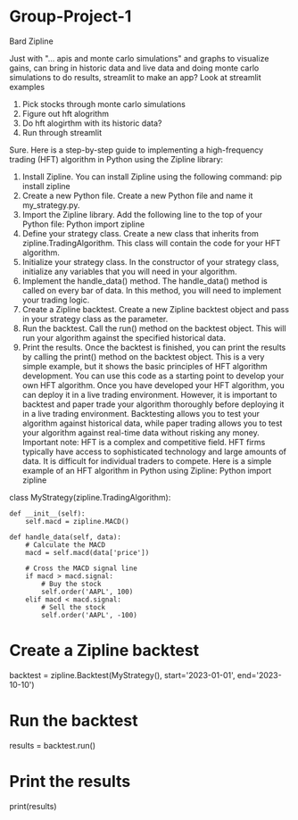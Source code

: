 # Group-Project-1

Bard Zipline

Just with  "... apis and  monte carlo simulations" and graphs to visualize gains, can bring in historic data and live data and doing monte carlo simulations to do results, streamlit to make an app? Look at streamlit examples
1.	Pick stocks through monte carlo simulations
2.	Figure out hft alogrithm
3.	Do hft alogirthm with its historic data?
4.	Run through streamlit 

Sure. Here is a step-by-step guide to implementing a high-frequency trading (HFT) algorithm in Python using the Zipline library:
1.	Install Zipline. You can install Zipline using the following command:
pip install zipline
2.	Create a new Python file. Create a new Python file and name it my_strategy.py.
3.	Import the Zipline library. Add the following line to the top of your Python file:
Python
import zipline
4.	Define your strategy class. Create a new class that inherits from zipline.TradingAlgorithm. This class will contain the code for your HFT algorithm.
5.	Initialize your strategy class. In the constructor of your strategy class, initialize any variables that you will need in your algorithm.
6.	Implement the handle_data() method. The handle_data() method is called on every bar of data. In this method, you will need to implement your trading logic.
7.	Create a Zipline backtest. Create a new Zipline backtest object and pass in your strategy class as the parameter.
8.	Run the backtest. Call the run() method on the backtest object. This will run your algorithm against the specified historical data.
9.	Print the results. Once the backtest is finished, you can print the results by calling the print() method on the backtest object.
This is a very simple example, but it shows the basic principles of HFT algorithm development. You can use this code as a starting point to develop your own HFT algorithm.
Once you have developed your HFT algorithm, you can deploy it in a live trading environment. However, it is important to backtest and paper trade your algorithm thoroughly before deploying it in a live trading environment. Backtesting allows you to test your algorithm against historical data, while paper trading allows you to test your algorithm against real-time data without risking any money.
Important note: HFT is a complex and competitive field. HFT firms typically have access to sophisticated technology and large amounts of data. It is difficult for individual traders to compete.
Here is a simple example of an HFT algorithm in Python using Zipline:
Python
import zipline

class MyStrategy(zipline.TradingAlgorithm):

    def __init__(self):
        self.macd = zipline.MACD()

    def handle_data(self, data):
        # Calculate the MACD
        macd = self.macd(data['price'])

        # Cross the MACD signal line
        if macd > macd.signal:
            # Buy the stock
            self.order('AAPL', 100)
        elif macd < macd.signal:
            # Sell the stock
            self.order('AAPL', -100)

# Create a Zipline backtest
backtest = zipline.Backtest(MyStrategy(), start='2023-01-01', end='2023-10-10')

# Run the backtest
results = backtest.run()

# Print the results
print(results)
